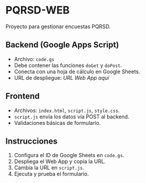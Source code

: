 # PQRSD-WEB

Proyecto para gestionar encuestas PQRSD.

## Backend (Google Apps Script)

- Archivo: `code.gs`
- Debe contener las funciones `doGet` y `doPost`.
- Conecta con una hoja de cálculo en Google Sheets.
- URL de despliegue: *URL Web App aquí*

## Frontend

- Archivos: `index.html`, `script.js`, `style.css`.
- `script.js` envía los datos vía POST al backend.
- Validaciones básicas de formulario.

## Instrucciones

1. Configura el ID de Google Sheets en `code.gs`.
2. Despliega el Web App y copia la URL.
3. Cambia la URL en `script.js`.
4. Ejecuta y prueba el formulario.

